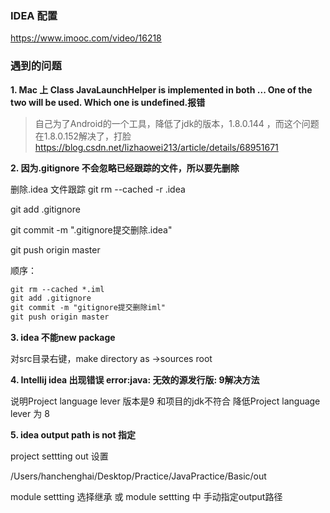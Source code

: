 ### IDEA 配置
https://www.imooc.com/video/16218

### 遇到的问题
**1. Mac 上 Class JavaLaunchHelper is implemented in both ... One of the two will be used. Which one is undefined.报错**

> 自己为了Android的一个工具，降低了jdk的版本，1.8.0.144 ，而这个问题在1.8.0.152解决了，打脸
https://blog.csdn.net/lizhaowei213/article/details/68951671

**2. 因为.gitignore 不会忽略已经跟踪的文件，所以要先删除**

删除.idea 文件跟踪 git rm --cached -r .idea

git add .gitignore

git commit -m ".gitignore提交删除.idea"

git push origin master

顺序：  
```html
git rm --cached *.iml
git add .gitignore
git commit -m "gitignore提交删除iml"
git push origin master
```

**3. idea 不能new package**

对src目录右键，make directory as ->sources root

**4. Intellij idea 出现错误 error:java: 无效的源发行版: 9解决方法**

说明Project language lever 版本是9 和项目的jdk不符合
降低Project language lever 为 8

**5. idea output path is not 指定**

project settting out 设置 

/Users/hanchenghai/Desktop/Practice/JavaPractice/Basic/out

module settting 选择继承 或 module settting 中 手动指定output路径